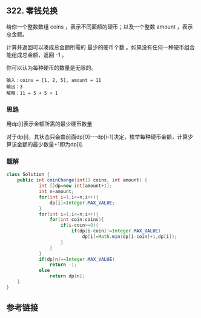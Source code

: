 ## 322. 零钱兑换
给你一个整数数组 coins ，表示不同面额的硬币；以及一个整数 amount ，表示总金额。

计算并返回可以凑成总金额所需的 最少的硬币个数 。如果没有任何一种硬币组合能组成总金额，返回 -1 。

你可以认为每种硬币的数量是无限的。

```
输入：coins = [1, 2, 5], amount = 11
输出：3 
解释：11 = 5 + 5 + 1
```
### 思路
用dp[i]表示金额所需的最少硬币数量

对于dp[i]，其状态只会由前面dp[0]---dp[i-1]决定，枚举每种硬币金额，计算少算该金额的最少数量+1即为dp[i].

### 题解
```java
class Solution {
    public int coinChange(int[] coins, int amount) {
            int []dp=new int[amount+1];
            int n=amount;
            for(int i=1;i<=n;i++){
                dp[i]=Integer.MAX_VALUE;
            }
            for(int i=1;i<=n;i++){
                for(int coin:coins){
                    if(i-coin>=0){
                        if(dp[i-coin]!=Integer.MAX_VALUE)
                            dp[i]=Math.min(dp[i-coin]+1,dp[i]);
                    }
                }
            }
            if(dp[n]==Integer.MAX_VALUE)
                return -1;
            else
                return dp[n];
    }
}
```
## 参考链接